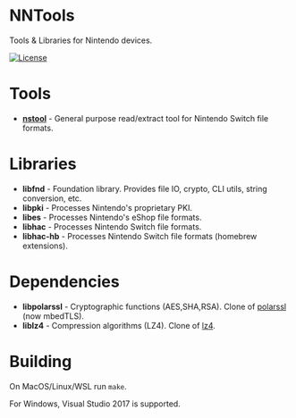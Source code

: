 # NNTools

Tools & Libraries for Nintendo devices.

[![License](https://img.shields.io/badge/license-MIT-blue.svg)](/LICENSE)

# Tools
* [__nstool__](/programs/nstool/README.md) - General purpose read/extract tool for Nintendo Switch file formats.

# Libraries
* __libfnd__ - Foundation library. Provides file IO, crypto, CLI utils, string conversion, etc.
* __libpki__ - Processes Nintendo's proprietary PKI.
* __libes__ - Processes Nintendo's eShop file formats.
* __libhac__  - Processes Nintendo Switch file formats.
* __libhac-hb__ - Processes Nintendo Switch file formats (homebrew extensions).

# Dependencies
* __libpolarssl__ - Cryptographic functions (AES,SHA,RSA). Clone of [polarssl](https://github.com/ARMmbed/mbedtls) (now mbedTLS).
* __liblz4__ - Compression algorithms (LZ4). Clone of [lz4](https://github.com/lz4/lz4).

# Building
On MacOS/Linux/WSL run `make`.

For Windows, Visual Studio 2017 is supported.